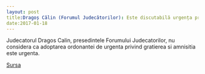 ```yaml
---
layout: post
title:Dragoș Călin (Forumul Judecătorilor): Este discutabilă urgența privind proiectele de modificare a Codurilor și grațiere
date:2017-01-18
---
```


Judecatorul Dragos Calin, presedintele Forumului Judecatorilor, nu considera ca adoptarea ordonantei de urgenta privind gratierea si amnisitia este urgenta. 


[Sursa](http://www.agerpres.ro/justitie/2017/01/18/dragos-calin-forumul-judecatorilor-este-discutabila-urgenta-privind-proiectele-de-modificare-a-codurilor-si-gratiere-17-06-59)
